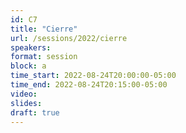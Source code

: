 ```yaml
---
id: C7
title: "Cierre"
url: /sessions/2022/cierre
speakers:
format: session
block: a
time_start: 2022-08-24T20:00:00-05:00
time_end: 2022-08-24T20:15:00-05:00
video:
slides: 
draft: true
---
```

